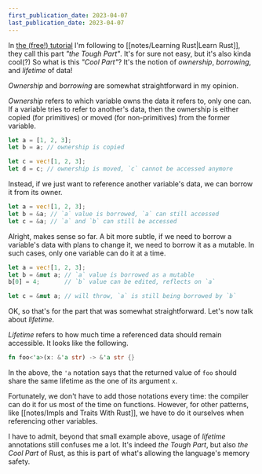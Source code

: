 ```yaml
---
first_publication_date: 2023-04-07
last_publication_date: 2023-04-07
---
```


In [the (free!) tutorial](https://learning-rust.github.io) I'm following to [[notes/Learning Rust|Learn Rust]], they call this part *"the Tough Part"*. It's for sure not easy, but it's also kinda cool(?) So what is this *"Cool Part"*? It's the notion of *ownership*, *borrowing*, and *lifetime* of data!

*Ownership* and *borrowing* are somewhat straightforward in my opinion.

*Ownership* refers to which variable owns the data it refers to, only one can. If a variable tries to refer to another's data, then the ownership is either copied (for primitives) or moved (for non-primitives) from the former variable.
```rust
let a = [1, 2, 3];
let b = a; // ownership is copied

let c = vec![1, 2, 3];
let d = c; // ownership is moved, `c` cannot be accessed anymore
```

Instead, if we just want to reference another variable's data, we can borrow it from its owner.
```rust
let a = vec![1, 2, 3];
let b = &a; // `a` value is borrowed, `a` can still accessed 
let c = &a; // `a` and `b` can still be accessed
```

Alright, makes sense so far. A bit more subtle, if we need to borrow a variable's data with plans to change it, we need to borrow it as a mutable. In such cases, only one variable can do it at a time.
```rust
let a = vec![1, 2, 3];
let b = &mut a; // `a` value is borrowed as a mutable
b[0] = 4;       // `b` value can be edited, reflects on `a`

let c = &mut a; // will throw, `a` is still being borrowed by `b`
```

OK, so that's for the part that was somewhat straightforward. Let's now talk about *lifetime*.

*Lifetime* refers to how much time a referenced data should remain accessible. It looks like the following.
```rust
fn foo<'a>(x: &'a str) -> &'a str {}
```

In the above, the `'a` notation says that the returned value of `foo` should share the same lifetime as the one of its argument `x`.

Fortunately, we don't have to add those notations every time: the compiler can do it for us most of the time on functions. However, for other patterns, like [[notes/Impls and Traits With Rust]], we have to do it ourselves when referencing other variables.

I have to admit, beyond that small example above, usage of *lifetime* annotations still confuses me a lot. It's indeed *the Tough Part*, but also *the Cool Part* of Rust, as this is part of what's allowing the language's memory safety.
